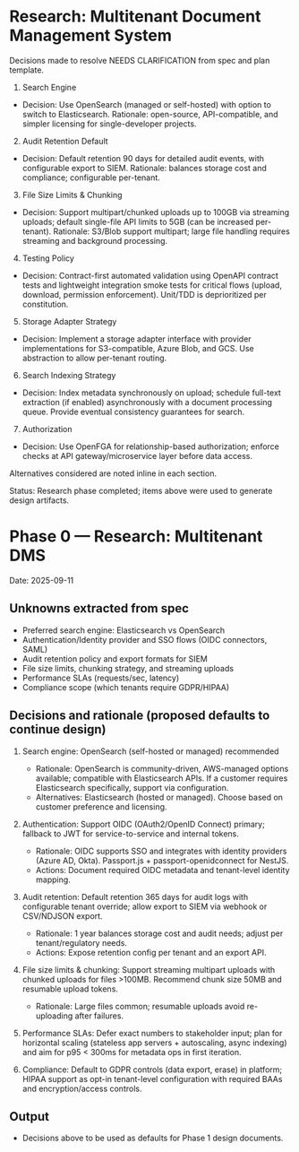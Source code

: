 # Research: Multitenant Document Management System

Decisions made to resolve NEEDS CLARIFICATION from spec and plan template.

1) Search Engine
- Decision: Use OpenSearch (managed or self-hosted) with option to switch to Elasticsearch. Rationale: open-source, API-compatible, and simpler licensing for single-developer projects.

2) Audit Retention Default
- Decision: Default retention 90 days for detailed audit events, with configurable export to SIEM. Rationale: balances storage cost and compliance; configurable per-tenant.

3) File Size Limits & Chunking
- Decision: Support multipart/chunked uploads up to 100GB via streaming uploads; default single-file API limits to 5GB (can be increased per-tenant). Rationale: S3/Blob support multipart; large file handling requires streaming and background processing.

4) Testing Policy
- Decision: Contract-first automated validation using OpenAPI contract tests and lightweight integration smoke tests for critical flows (upload, download, permission enforcement). Unit/TDD is deprioritized per constitution.

5) Storage Adapter Strategy
- Decision: Implement a storage adapter interface with provider implementations for S3-compatible, Azure Blob, and GCS. Use abstraction to allow per-tenant routing.

6) Search Indexing Strategy
- Decision: Index metadata synchronously on upload; schedule full-text extraction (if enabled) asynchronously with a document processing queue. Provide eventual consistency guarantees for search.

7) Authorization
- Decision: Use OpenFGA for relationship-based authorization; enforce checks at API gateway/microservice layer before data access.

Alternatives considered are noted inline in each section.

Status: Research phase completed; items above were used to generate design artifacts.
# Phase 0 — Research: Multitenant DMS

Date: 2025-09-11

## Unknowns extracted from spec
- Preferred search engine: Elasticsearch vs OpenSearch
- Authentication/Identity provider and SSO flows (OIDC connectors, SAML)
- Audit retention policy and export formats for SIEM
- File size limits, chunking strategy, and streaming uploads
- Performance SLAs (requests/sec, latency)
- Compliance scope (which tenants require GDPR/HIPAA)

## Decisions and rationale (proposed defaults to continue design)

1. Search engine: OpenSearch (self-hosted or managed) recommended
   - Rationale: OpenSearch is community-driven, AWS-managed options available; compatible with Elasticsearch APIs. If a customer requires Elasticsearch specifically, support via configuration.
   - Alternatives: Elasticsearch (hosted or managed). Choose based on customer preference and licensing.

2. Authentication: Support OIDC (OAuth2/OpenID Connect) primary; fallback to JWT for service-to-service and internal tokens.
   - Rationale: OIDC supports SSO and integrates with identity providers (Azure AD, Okta). Passport.js + passport-openidconnect for NestJS.
   - Actions: Document required OIDC metadata and tenant-level identity mapping.

3. Audit retention: Default retention 365 days for audit logs with configurable tenant override; allow export to SIEM via webhook or CSV/NDJSON export.
   - Rationale: 1 year balances storage cost and audit needs; adjust per tenant/regulatory needs.
   - Actions: Expose retention config per tenant and an export API.

4. File size limits & chunking: Support streaming multipart uploads with chunked uploads for files >100MB. Recommend chunk size 50MB and resumable upload tokens.
   - Rationale: Large files common; resumable uploads avoid re-uploading after failures.

5. Performance SLAs: Defer exact numbers to stakeholder input; plan for horizontal scaling (stateless app servers + autoscaling, async indexing) and aim for p95 < 300ms for metadata ops in first iteration.

6. Compliance: Default to GDPR controls (data export, erase) in platform; HIPAA support as opt-in tenant-level configuration with required BAAs and encryption/access controls.

## Output
- Decisions above to be used as defaults for Phase 1 design documents.
